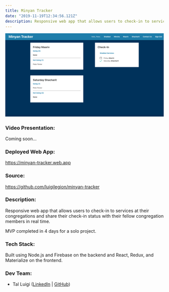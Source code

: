 ```yaml
---
title: Minyan Tracker
date: "2019-11-19T12:34:56.121Z"
description: Responsive web app that allows users to check-in to services at their congregations and share their check-in status with their fellow congregation members in real time.
---
```


![Minyan Tracker Screenshot](./minyan-tracker.png)

### Video Presentation:

Coming soon...

### Deployed Web App:

https://minyan-tracker.web.app

### Source:

https://github.com/luigilegion/minyan-tracker

### Description:

Responsive web app that allows users to check-in to services at their congregations and share their check-in status with their fellow congregation members in real time.

MVP completed in 4 days for a solo project.

### Tech Stack:

Built using Node.js and Firebase on the backend and React, Redux, and Materialize on the frontend.

### Dev Team:

- Tal Luigi ([LinkedIn](https://www.linkedin.com/in/talluigi) | [GitHub](https://github.com/luigilegion))
